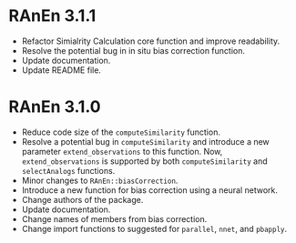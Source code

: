# RAnEn 3.1.1

- Refactor Simialrity Calculation core function and improve readability.
- Resolve the potential bug in in situ bias correction function.
- Update documentation.
- Update README file.

# RAnEn 3.1.0

- Reduce code size of the `computeSimilarity` function.
- Resolve a potential bug in `computeSimilarity` and introduce a new parameter `extend_observations` to this function. Now, `extend_observations` is supported by both `computeSimilarity` and `selectAnalogs` functions.
- Minor changes to `RAnEn::biasCorrection`.
- Introduce a new function for bias correction using a neural network.
- Change authors of the package.
- Update documentation.
- Change names of members from bias correction.
- Change import functions to suggested for `parallel`, `nnet`, and `pbapply`.